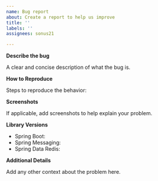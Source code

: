 ```yaml
---
name: Bug report
about: Create a report to help us improve
title: ''
labels: ''
assignees: sonus21

---
```


**Describe the bug**

A clear and concise description of what the bug is.

**How to Reproduce**

Steps to reproduce the behavior:

**Screenshots**

If applicable, add screenshots to help explain your problem.

**Library Versions**
 - Spring Boot: 
 - Spring Messaging:
 - Spring Data Redis: 



**Additional Details**

Add any other context about the problem here.
